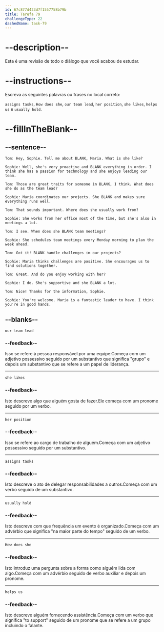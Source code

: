 ```yaml
---
id: 67c877d423d7f1557758b79b
title: Tarefa 79
challengeType: 22
dashedName: task-79
---
```


<!-- REVIEW -->

# --description--

Esta é uma revisão de todo o diálogo que você acabou de estudar.

# --instructions--

Escreva as seguintes palavras ou frases no local correto:

`assigns tasks`, `How does she`, `our team lead`, `her position`, `she likes`, `helps us` e `usually hold`.

# --fillInTheBlank--

## --sentence--

`Tom: Hey, Sophie. Tell me about BLANK, Maria. What is she like?`  

`Sophie: Well, she's very proactive and BLANK everything in order. I think she has a passion for technology and she enjoys leading our team.`  

`Tom: Those are great traits for someone in BLANK, I think. What does she do as the team lead?`  

`Sophie: Maria coordinates our projects. She BLANK and makes sure everything runs well.`  

`Tom: That sounds important. Where does she usually work from?`  

`Sophie: She works from her office most of the time, but she's also in meetings a lot.`  

`Tom: I see. When does she BLANK team meetings?`  

`Sophie: She schedules team meetings every Monday morning to plan the week ahead.`  

`Tom: Got it! BLANK handle challenges in our projects?`  

`Sophie: Maria thinks challenges are positive. She encourages us to find solutions together.`  

`Tom: Great. And do you enjoy working with her?`  

`Sophie: I do. She's supportive and she BLANK a lot.`  

`Tom: Nice! Thanks for the information, Sophie.`  

`Sophie: You're welcome. Maria is a fantastic leader to have. I think you're in good hands.`  

## --blanks--

`our team lead`  

### --feedback--

Isso se refere à pessoa responsável por uma equipe.Começa com um adjetivo possessivo seguido por um substantivo que significa "grupo" e depois um substantivo que se refere a um papel de liderança.

---

`she likes`  

### --feedback--

Isto descreve algo que alguém gosta de fazer.Ele começa com um pronome seguido por um verbo.  

---

`her position`  

### --feedback--

Isso se refere ao cargo de trabalho de alguém.Começa com um adjetivo possessivo seguido por um substantivo.  

---

`assigns tasks`  

### --feedback--

Isto descreve o ato de delegar responsabilidades a outros.Começa com um verbo seguido de um substantivo.  

---

`usually hold`  

### --feedback--

Isto descreve com que frequência um evento é organizado.Começa com um advérbio que significa "na maior parte do tempo" seguido de um verbo.  

---

`How does she`  

### --feedback--

Isto introduz uma pergunta sobre a forma como alguém lida com algo.Começa com um advérbio seguido de verbo auxiliar e depois um pronome.  

---

`helps us`  

### --feedback--

Isto descreve alguém fornecendo assistência.Começa com um verbo que significa "to support" seguido de um pronome que se refere a um grupo incluindo o falante.  

